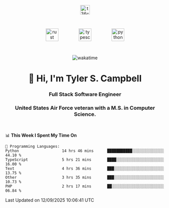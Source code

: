 <p align="center">
<a href="https://www.linkedin.com/in/t36campbell" target="blank"><img align="center" src="https://ik.imagekit.io/t36campbell/Portfolio/linkedin.png.original_m8bbGgPh6.png" alt="t36campbell" height="30" width="30" /></a>
</p>
<p align="center">
    <img src="https://rustacean.net/assets/rustacean-orig-noshadow.svg" alt="rust" width="40" height="40" style="margin: 6%;" />
    <img src="https://cdn.worldvectorlogo.com/logos/typescript.svg" alt="typescript" width="40" height="40" style="margin: 6%;" />
    <img src="https://cdn.worldvectorlogo.com/logos/python-5.svg" alt="python" width="40" height="40" style="margin: 6%;" />
</p>
<div align="center">
  
  ![wakatime](https://wakatime.com/badge/user/738aac7f-8868-4bc3-a1df-4c36703ee4b6.svg)
  
</div>

<h1 align="center">👋 Hi, I'm Tyler S. Campbell</h1>
<h3 align="center">Full Stack Software Engineer</h3>
<h3 align="center">United States Air Force veteran with a M.S. in Computer Science.</h3>
<br>

<!--START_SECTION:waka-->
📊 **This Week I Spent My Time On** 

```text
💬 Programming Languages: 
Python                   14 hrs 46 mins      ███████████░░░░░░░░░░░░░░   44.10 % 
TypeScript               5 hrs 21 mins       ████░░░░░░░░░░░░░░░░░░░░░   16.00 % 
Text                     4 hrs 36 mins       ███░░░░░░░░░░░░░░░░░░░░░░   13.75 % 
Other                    3 hrs 35 mins       ███░░░░░░░░░░░░░░░░░░░░░░   10.73 % 
PHP                      2 hrs 17 mins       ██░░░░░░░░░░░░░░░░░░░░░░░   06.84 % 
```


 Last Updated on 12/09/2025 10:06:41 UTC
<!--END_SECTION:waka-->
